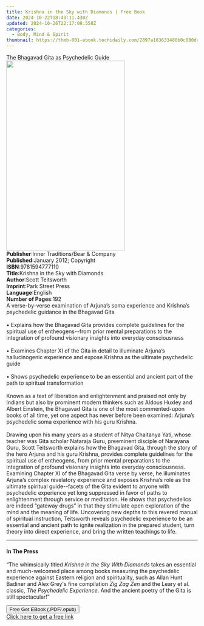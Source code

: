 ```yaml
---
title: Krishna in the Sky with Diamonds | Free Book
date: 2024-10-22T18:43:11.430Z
updated: 2024-10-26T22:17:08.558Z
categories:
  - Body, Mind & Spirit
thumbnail: https://thmb-001-ebook.techidaily.com/2897a183633480b0c080dafabd32f34f54592f37eea44e362149db5eb81dbe34.jpg
---
```

<main id="book-container">
  <div class="flex flex-col">
    <div class="book-brief flex-1 py-6 px-4 sm:p-6 md:py-10 md:px-8">
      <!-- brief-->
      <div class="book-brief-main">The Bhagavad Gita as Psychedelic Guide</div>
    </div>
    <div
      class="book-meta-info flex-1 grid gap-4 col-start-1 col-end-3 row-start-1 sm:mb-6 sm:grid-cols-4 lg:gap-6 lg:col-start-2 lg:row-end-6 lg:row-span-6 lg:mb-0"
    >
      <div
        class="book-meta-info-left place-content-center mt-4 p-4 text-sm leading-6 col-start-2 col-span-2 dark:text-slate-400"
      >
        <img
          class="w-full h-500 object-cover rounded-lg sm:h-255 sm:col-span-2 lg:col-span-full"
          src="https://img-001-ebook.techidaily.com/42d46de3559a47abf78544c644cb1b80c0e46c6dfffb40bca6c65083c6bfc3fd.jpg"
          alt=""
          width="312"
          height="500"
        />
      </div>
      <div
        class="book-meta-info-right mt-2 col-start-1 row-start-2 col-span-3 self-center"
      >
        <!-- meta data  -->
        <div class="flex flex-col px-4 md:px-8">
          <div class="flex-1">
            <strong>Publisher</strong>:<span class="px-2"
              >Inner Traditions/Bear &amp; Company</span
            >
          </div>
          <div class="flex-1">
            <strong>Published</strong>:<span class="px-2"
              >January 2012; Copyright</span
            >
          </div>
          <div class="flex-1">
            <strong>ISBN</strong>:<span class="px-2">9781594777110</span>
          </div>
          <div class="flex-1">
            <strong>Title</strong>:<span class="px-2"
              >Krishna in the Sky with Diamonds</span
            >
          </div>
          <div class="flex-1">
            <strong>Author</strong>:<span class="px-2">Scott Teitsworth</span>
          </div>
          <div class="flex-1">
            <strong>Imprint</strong>:<span class="px-2">Park Street Press</span>
          </div>
          <div class="flex-1">
            <strong>Language</strong>:<span class="px-2">English</span>
          </div>
          <div class="flex-1">
            <strong>Number of Pages</strong>:<span class="px-2">192</span>
          </div>
        </div>
      </div>
    </div>
    <div class="book-description flex-1 py-6 px-4 sm:p-6 md:py-10 md:px-8">
      <div class="book-description-main">
        <div accordion-content="" id="description">
          A verse-by-verse examination of Arjuna’s soma experience and Krishna’s
          psychedelic guidance in the Bhagavad Gita <br />
          <br />• Explains how the Bhagavad Gita provides complete guidelines
          for the spiritual use of entheogens--from prior mental preparations to
          the integration of profound visionary insights into everyday
          consciousness <br />
          <br />• Examines Chapter XI of the Gita in detail to illuminate
          Arjuna’s hallucinogenic experience and expose Krishna as the ultimate
          psychedelic guide <br />
          <br />• Shows psychedelic experience to be an essential and ancient
          part of the path to spiritual transformation <br />
          <br />Known as a text of liberation and enlightenment and praised not
          only by Indians but also by prominent modern thinkers such as Aldous
          Huxley and Albert Einstein, the Bhagavad Gita is one of the most
          commented-upon books of all time, yet one aspect has never before been
          examined: Arjuna’s psychedelic soma experience with his guru Krishna.
          <br />
          <br />Drawing upon his many years as a student of Nitya Chaitanya
          Yati, whose teacher was Gita scholar Nataraja Guru, preeminent
          disciple of Narayana Guru, Scott Teitsworth explains how the Bhagavad
          Gita, through the story of the hero Arjuna and his guru Krishna,
          provides complete guidelines for the spiritual use of entheogens, from
          prior mental preparations to the integration of profound visionary
          insights into everyday consciousness. Examining Chapter XI of the
          Bhagavad Gita verse by verse, he illuminates Arjuna’s complex
          revelatory experience and exposes Krishna’s role as the ultimate
          spiritual guide--facets of the Gita evident to anyone with psychedelic
          experience yet long suppressed in favor of paths to enlightenment
          through service or meditation. He shows that psychedelics are indeed
          “gateway drugs” in that they stimulate open exploration of the mind
          and the meaning of life. Uncovering new depths to this revered manual
          of spiritual instruction, Teitsworth reveals psychedelic experience to
          be an essential and ancient path to ignite realization in the prepared
          student, turn theory into direct experience, and bring the written
          teachings to life.
        </div>
        <div class="accordion-fader"></div>
      </div>
    </div>
    <div class="book-excerpts flex-1 py-6 px-4 sm:p-6 md:py-10 md:px-8">
      <!-- excerpts-->
      <div class="book-excerpts-main">
        <hr />
        <h4 class="placeholder placeholder-heading">
          <span>In The Press</span>
        </h4>
        <p>
          “The whimsically titled <i>Krishna in the Sky With Diamonds</i> takes
          an essential and much-welcomed place among books measuring the
          psychedelic experience against Eastern religion and spirituality, such
          as Allan Hunt Badiner and Alex Grey's fine compilation
          <i>Zig Zag Zen</i> and the Leary et al. classic,
          <i>The Psychedelic Experience</i>. And the ancient poetry of the Gita
          is still spectacular!”
        </p>
      </div>
    </div>
    <div
      class="book-about-author flex-1 py-6 px-4 sm:p-6 md:py-10 md:px-8"
    ></div>
    <div class="book-free-get flex-1 py-6 px-4 sm:p-6 md:py-10 md:px-8">
      <button
        id="btn-free-get"
        class="bg-blue-500 hover:bg-blue-700 text-white font-bold py-2 px-4 rounded"
      >
        Free Get EBook (.PDF/.epub)
      </button>
      <div id="countdown-display" class="px-2 text-lg mt-2"></div>
      <a
        id="free-link"
        class="hidden bg-blue-500 hover:bg-blue-700 text-white font-bold py-2 px-4 rounded"
        href="https://www.ebooks.com/en-us/book/95783047/krishna-in-the-sky-with-diamonds/scott-teitsworth/"
        target="_blank"
        >Click here to get a free link</a
      >
    </div>
    <script>
      let countdownTime = 0;
      let countdownInterval = null;
      document
        .getElementById('btn-free-get')
        .addEventListener('click', startCountdown);
      function startCountdown() {
        countdownTime = new Date().getTime() + 60000 * 3;
        countdownInterval = setInterval(updateCountdown, 1000);
        document.getElementById('btn-free-get').disabled = true;
        document
          .getElementById('btn-free-get')
          .classList.add('bg-gray-500', 'cursor-not-allowed');
      }
      function updateCountdown() {
        let currentTime = new Date().getTime();
        let timeLeft = countdownTime - currentTime;
        let secondsLeft = Math.floor(timeLeft / 1000);
        document.getElementById('countdown-display').innerHTML =
          `Remaining time: ${secondsLeft} seconds.`;
        if (secondsLeft <= 0) {
          clearInterval(countdownInterval);
          document.getElementById('btn-free-get').classList.add('hidden');
          document.getElementById('free-link').classList.remove('hidden');
          document.getElementById('countdown-display').innerHTML = '';
        }
      }
    </script>
  </div>
</main>

<ins class="adsbygoogle"
      style="display:block"
      data-ad-client="ca-pub-7571918770474297"
      data-ad-slot="8358498916"
      data-ad-format="auto"
      data-full-width-responsive="true"></ins>
    